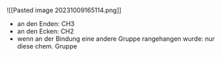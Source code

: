 ![[Pasted image 20231009165114.png]]
- an den Enden: CH3
- an den Ecken: CH2
- wenn an der Bindung eine andere Gruppe rangehangen wurde: nur diese chem. Gruppe 